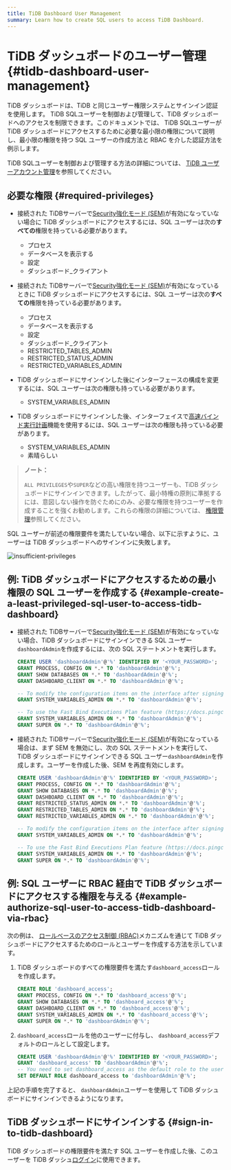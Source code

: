 ```yaml
---
title: TiDB Dashboard User Management
summary: Learn how to create SQL users to access TiDB Dashboard.
---
```


# TiDB ダッシュボードのユーザー管理 {#tidb-dashboard-user-management}

TiDB ダッシュボードは、TiDB と同じユーザー権限システムとサインイン認証を使用します。 TiDB SQLユーザーを制御および管理して、TiDB ダッシュボードへのアクセスを制限できます。このドキュメントでは、 TiDB SQLユーザーが TiDB ダッシュボードにアクセスするために必要な最小限の権限について説明し、最小限の権限を持つ SQL ユーザーの作成方法と RBAC を介した認証方法を例示します。

TiDB SQLユーザーを制御および管理する方法の詳細については、 [TiDB ユーザーアカウント管理](/user-account-management.md)を参照してください。

## 必要な権限 {#required-privileges}

-   接続された TiDBサーバーで[Security強化モード (SEM)](/system-variables.md#tidb_enable_enhanced_security)が有効になっていない場合に TiDB ダッシュボードにアクセスするには、SQL ユーザーは次の**すべての**権限を持っている必要があります。

    -   プロセス
    -   データベースを表示する
    -   設定
    -   ダッシュボード_クライアント

-   接続された TiDBサーバーで[Security強化モード (SEM)](/system-variables.md#tidb_enable_enhanced_security)が有効になっているときに TiDB ダッシュボードにアクセスするには、SQL ユーザーは次の**すべての**権限を持っている必要があります。

    -   プロセス
    -   データベースを表示する
    -   設定
    -   ダッシュボード_クライアント
    -   RESTRICTED_TABLES_ADMIN
    -   RESTRICTED_STATUS_ADMIN
    -   RESTRICTED_VARIABLES_ADMIN

-   TiDB ダッシュボードにサインインした後にインターフェースの構成を変更するには、SQL ユーザーは次の権限も持っている必要があります。

    -   SYSTEM_VARIABLES_ADMIN

-   TiDB ダッシュボードにサインインした後、インターフェイスで[高速バインド実行計画](/dashboard/dashboard-statement-details.md#fast-plan-binding)機能を使用するには、SQL ユーザーは次の権限も持っている必要があります。

    -   SYSTEM_VARIABLES_ADMIN
    -   素晴らしい

> **ノート：**
>
> `ALL PRIVILEGES`や`SUPER`などの高い権限を持つユーザーも、TiDB ダッシュボードにサインインできます。したがって、最小特権の原則に準拠するには、意図しない操作を防ぐためにのみ、必要な権限を持つユーザーを作成することを強くお勧めします。これらの権限の詳細については、 [権限管理](/privilege-management.md)参照してください。

SQL ユーザーが前述の権限要件を満たしていない場合、以下に示すように、ユーザーは TiDB ダッシュボードへのサインインに失敗します。

![insufficient-privileges](/media/dashboard/dashboard-user-insufficient-privileges.png)

## 例: TiDB ダッシュボードにアクセスするための最小権限の SQL ユーザーを作成する {#example-create-a-least-privileged-sql-user-to-access-tidb-dashboard}

-   接続された TiDBサーバーで[Security強化モード (SEM)](/system-variables.md#tidb_enable_enhanced_security)が有効になっていない場合、TiDB ダッシュボードにサインインできる SQL ユーザー`dashboardAdmin`を作成するには、次の SQL ステートメントを実行します。

    ```sql
    CREATE USER 'dashboardAdmin'@'%' IDENTIFIED BY '<YOUR_PASSWORD>';
    GRANT PROCESS, CONFIG ON *.* TO 'dashboardAdmin'@'%';
    GRANT SHOW DATABASES ON *.* TO 'dashboardAdmin'@'%';
    GRANT DASHBOARD_CLIENT ON *.* TO 'dashboardAdmin'@'%';

    -- To modify the configuration items on the interface after signing in to TiDB Dashboard, the user-defined SQL user must be granted with the following privilege.
    GRANT SYSTEM_VARIABLES_ADMIN ON *.* TO 'dashboardAdmin'@'%';

    -- To use the Fast Bind Executions Plan feature (https://docs.pingcap.com/tidb/v7.1/dashboard-statement-details#fast-plan-binding) on the interface after signing in to TiDB Dashboard, the user-defined SQL user must be granted with the following privileges.
    GRANT SYSTEM_VARIABLES_ADMIN ON *.* TO 'dashboardAdmin'@'%';
    GRANT SUPER ON *.* TO 'dashboardAdmin'@'%';
    ```

-   接続された TiDBサーバーで[Security強化モード (SEM)](/system-variables.md#tidb_enable_enhanced_security)が有効になっている場合は、まず SEM を無効にし、次の SQL ステートメントを実行して、TiDB ダッシュボードにサインインできる SQL ユーザー`dashboardAdmin`を作成します。ユーザーを作成した後、SEM を再度有効にします。

    ```sql
    CREATE USER 'dashboardAdmin'@'%' IDENTIFIED BY '<YOUR_PASSWORD>';
    GRANT PROCESS, CONFIG ON *.* TO 'dashboardAdmin'@'%';
    GRANT SHOW DATABASES ON *.* TO 'dashboardAdmin'@'%';
    GRANT DASHBOARD_CLIENT ON *.* TO 'dashboardAdmin'@'%';
    GRANT RESTRICTED_STATUS_ADMIN ON *.* TO 'dashboardAdmin'@'%';
    GRANT RESTRICTED_TABLES_ADMIN ON *.* TO 'dashboardAdmin'@'%';
    GRANT RESTRICTED_VARIABLES_ADMIN ON *.* TO 'dashboardAdmin'@'%';

    -- To modify the configuration items on the interface after signing in to TiDB Dashboard, the user-defined SQL user must be granted with the following privilege.
    GRANT SYSTEM_VARIABLES_ADMIN ON *.* TO 'dashboardAdmin'@'%';

    -- To use the Fast Bind Executions Plan feature (https://docs.pingcap.com/tidb/v7.1/dashboard-statement-details#fast-plan-binding) on the interface after signing in to TiDB Dashboard, the user-defined SQL user must be granted with the following privileges.
    GRANT SYSTEM_VARIABLES_ADMIN ON *.* TO 'dashboardAdmin'@'%';
    GRANT SUPER ON *.* TO 'dashboardAdmin'@'%';
    ```

## 例: SQL ユーザーに RBAC 経由で TiDB ダッシュボードにアクセスする権限を与える {#example-authorize-sql-user-to-access-tidb-dashboard-via-rbac}

次の例は、 [ロールベースのアクセス制御 (RBAC)](/role-based-access-control.md)メカニズムを通じて TiDB ダッシュボードにアクセスするためのロールとユーザーを作成する方法を示しています。

1.  TiDB ダッシュボードのすべての権限要件を満たす`dashboard_access`ロールを作成します。

    ```sql
    CREATE ROLE 'dashboard_access';
    GRANT PROCESS, CONFIG ON *.* TO 'dashboard_access'@'%';
    GRANT SHOW DATABASES ON *.* TO 'dashboard_access'@'%';
    GRANT DASHBOARD_CLIENT ON *.* TO 'dashboard_access'@'%';
    GRANT SYSTEM_VARIABLES_ADMIN ON *.* TO 'dashboard_access'@'%';
    GRANT SUPER ON *.* TO 'dashboardAdmin'@'%';    
    ```

2.  `dashboard_access`ロールを他のユーザーに付与し、 `dashboard_access`デフォルトのロールとして設定します。

    ```sql
    CREATE USER 'dashboardAdmin'@'%' IDENTIFIED BY '<YOUR_PASSWORD>';
    GRANT 'dashboard_access' TO 'dashboardAdmin'@'%';
    -- You need to set dashboard_access as the default role to the user
    SET DEFAULT ROLE dashboard_access to 'dashboardAdmin'@'%';
    ```

上記の手順を完了すると、 `dashboardAdmin`ユーザーを使用して TiDB ダッシュボードにサインインできるようになります。

## TiDB ダッシュボードにサインインする {#sign-in-to-tidb-dashboard}

TiDB ダッシュボードの権限要件を満たす SQL ユーザーを作成した後、このユーザーを TiDB ダッシュ[ログイン](/dashboard/dashboard-access.md#sign-in)に使用できます。
